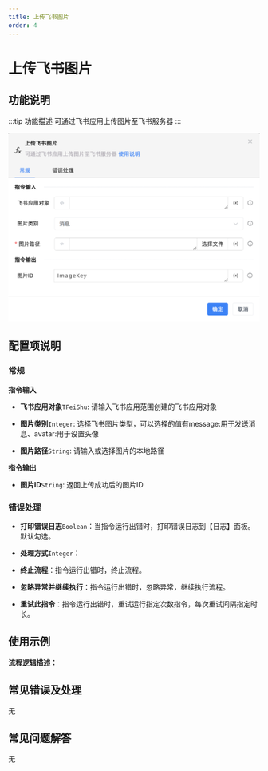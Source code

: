 ```yaml
---
title: 上传飞书图片
order: 4
---
```


# 上传飞书图片

## 功能说明

:::tip 功能描述
可通过飞书应用上传图片至飞书服务器
:::

![上传飞书图片](../../../assets/上传飞书图片_command.png)

## 配置项说明

### 常规

**指令输入**

- **飞书应用对象**`TFeiShu`: 请输入飞书应用范围创建的飞书应用对象

- **图片类别**`Integer`: 选择飞书图片类型，可以选择的值有message:用于发送消息、avatar:用于设置头像

- **图片路径**`String`: 请输入或选择图片的本地路径


**指令输出**

- **图片ID**`String`: 返回上传成功后的图片ID

### 错误处理

- **打印错误日志**`Boolean`：当指令运行出错时，打印错误日志到【日志】面板。默认勾选。

- **处理方式**`Integer`：

 - **终止流程**：指令运行出错时，终止流程。

 - **忽略异常并继续执行**：指令运行出错时，忽略异常，继续执行流程。

 - **重试此指令**：指令运行出错时，重试运行指定次数指令，每次重试间隔指定时长。

## 使用示例

**流程逻辑描述：** 

## 常见错误及处理

无

## 常见问题解答

无

